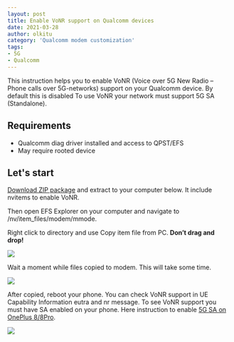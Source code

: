```yaml
---
layout: post
title: Enable VoNR support on Qualcomm devices
date: 2021-03-28
author: olkitu
category: 'Qualcomm modem customization'
tags:
- 5G
- Qualcomm
---
```


This instruction helps you to enable VoNR (Voice over 5G New Radio – Phone calls over 5G-networks) support on your Qualcomm device. By default this is disabled To use VoNR your network must support 5G SA (Standalone).

<!-- more -->

## Requirements

* Qualcomm diag driver installed and access to QPST/EFS
* May require rooted device

## Let's start

[Download ZIP package](https://mt-tech.fi/wp-content/uploads/2021/03/nr5g_full_voice_support.zip) and extract to your computer below. It include nvitems to enable VoNR.

Then open EFS Explorer on your computer and navigate to /nv/item_files/modem/mmode.

Right click to directory and use Copy item file from PC. **Don’t drag and drop!**

<img class="img-fluid" src="/images/2021-03-28-enable-vonr-support-on-qualcomm-devices/image-2.png">

Wait a moment while files copied to modem. This will take some time.

<img class="img-fluid" src="/images/2021-03-28-enable-vonr-support-on-qualcomm-devices/image-3.png">

After copied, reboot your phone. You can check VoNR support in UE Capability Information eutra and nr message. To see VoNR support you must have SA enabled on your phone. Here instruction to enable [5G SA on OnePlus 8/8Pro](https://mt-tech.fi/en/modify-oneplus-7-pro-5g-8-and-8-pro-nr-lte-a-band-combos/#Enable_5G_SA_Standalone_in_Android_11).

<img class="img-fluid" src="/images/2021-03-28-enable-vonr-support-on-qualcomm-devices/image-4.png">